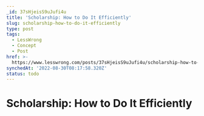 ```yaml
---
_id: 37sHjeisS9uJufi4u
title: 'Scholarship: How to Do It Efficiently'
slug: scholarship-how-to-do-it-efficiently
type: post
tags:
  - LessWrong
  - Concept
  - Post
href: >-
  https://www.lesswrong.com/posts/37sHjeisS9uJufi4u/scholarship-how-to-do-it-efficiently
synchedAt: '2022-08-30T08:17:58.320Z'
status: todo
---
```


# Scholarship: How to Do It Efficiently
